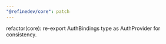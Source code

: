 ```yaml
---
"@refinedev/core": patch
---
```


refactor(core): re-export AuthBindings type as AuthProvider for consistency.

